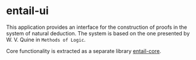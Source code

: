 # entail-ui

This application provides an interface for the construction of proofs in the system of natural 
deduction. The system is based on the one presented by W. V. Quine in `Methods of Logic`.

Core functionality is extracted as a separate library 
[entail-core](https://github.com/zbrckovic/entail-core).
